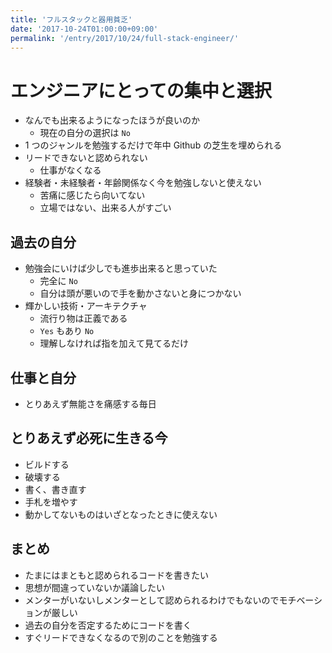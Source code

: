 ```yaml
---
title: 'フルスタックと器用貧乏'
date: '2017-10-24T01:00:00+09:00'
permalink: '/entry/2017/10/24/full-stack-engineer/'
---
```


# エンジニアにとっての集中と選択

- なんでも出来るようになったほうが良いのか
  - 現在の自分の選択は `No`
- 1 つのジャンルを勉強するだけで年中 Github の芝生を埋められる
- リードできないと認められない
  - 仕事がなくなる
- 経験者・未経験者・年齢関係なく今を勉強しないと使えない
  - 苦痛に感じたら向いてない
  - 立場ではない、出来る人がすごい

## 過去の自分

- 勉強会にいけば少しでも進歩出来ると思っていた
  - 完全に `No`
  - 自分は頭が悪いので手を動かさないと身につかない
- 輝かしい技術・アーキテクチャ
  - 流行り物は正義である
  - `Yes` もあり `No`
  - 理解しなければ指を加えて見てるだけ

## 仕事と自分

- とりあえず無能さを痛感する毎日

## とりあえず必死に生きる今

- ビルドする
- 破壊する
- 書く、書き直す
- 手札を増やす
- 動かしてないものはいざとなったときに使えない

## まとめ

- たまにはまともと認められるコードを書きたい
- 思想が間違っていないか議論したい
- メンターがいないしメンターとして認められるわけでもないのでモチベーションが厳しい
- 過去の自分を否定するためにコードを書く
- すぐリードできなくなるので別のことを勉強する
